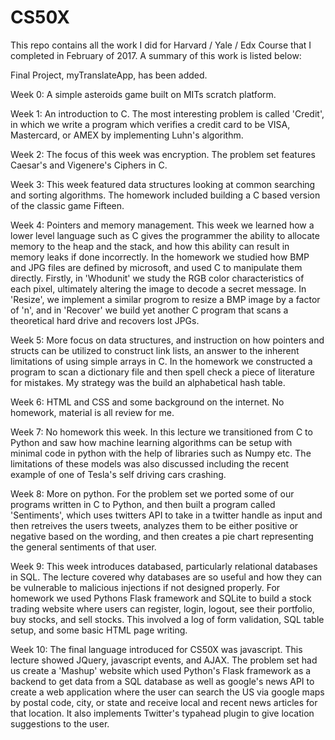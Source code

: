 # CS50X

This repo contains all the work I did for Harvard / Yale / Edx Course that I completed in February of 2017. A summary of this work is
listed below:

Final Project, myTranslateApp, has been added.

Week 0:
  A simple asteroids game built on MITs scratch platform.
  
Week 1:
  An introduction to C. The most interesting problem is called 'Credit', in which we write a program which verifies a credit card to be
  VISA, Mastercard, or AMEX by implementing Luhn's algorithm.
  
Week 2:
  The focus of this week was encryption. The problem set features Caesar's and Vigenere's Ciphers in C.
  
Week 3:
  This week featured data structures looking at common searching and sorting algorithms. The homework included building a C based version
  of the classic game Fifteen.
  
Week 4:
  Pointers and memory management. This week we learned how a lower level language such as C gives the programmer the ability to allocate
  memory to the heap and the stack, and how this ability can result in memory leaks if done incorrectly. In the homework we studied how
  BMP and JPG files are defined by microsoft, and used C to manipulate them directly. Firstly, in 'Whodunit' we study the RGB color
  characteristics of each pixel, ultimately altering the image to decode a secret message. In 'Resize', we implement a similar progrom to
  resize a BMP image by a factor of 'n', and in 'Recover' we build yet another C program that scans a theoretical hard drive and recovers
  lost JPGs.
  
Week 5:
  More focus on data structures, and instruction on how pointers and structs can be utilized to construct link lists, an answer to the
  inherent limitations of using simple arrays in C. In the homework we constructed a program to scan a dictionary file and then spell
  check a piece of literature for mistakes. My strategy was the build an alphabetical hash table.
  
Week 6:
  HTML and CSS and some background on the internet. No homework, material is all review for me.
  
Week 7:
  No homework this week. In this lecture we transitioned from C to Python and saw how machine learning algorithms can be setup with minimal
  code in python with the help of libraries such as Numpy etc. The limitations of these models was also discussed including the recent 
  example of one of Tesla's self driving cars crashing.
  
Week 8:
  More on python. For the problem set we ported some of our programs written in C to Python, and then built a program called 'Sentiments',
  which uses twitters API to take in a twitter handle as input and then retreives the users tweets, analyzes them to be either
  positive or negative based on the wording, and then creates a pie chart representing the general sentiments of that user.
  
Week 9:
  This week introduces databased, particularly relational databases in SQL. The lecture covered why databases are so useful and how
  they can be vulnerable to malicious injections if not designed properly. For homework we used Pythons Flask framework and SQLite to
  build a stock trading website where users can register, login, logout, see their portfolio, buy stocks, and sell stocks.
  This involved a log of form validation, SQL table setup, and some basic HTML page writing.
  
Week 10:
  The final language introduced for CS50X was javascript. This lecture showed JQuery, javascript events, and AJAX. The problem set
  had us create a 'Mashup' website which used Python's Flask framework as a backend to get data from a SQL database as well as google's
  news API to create a web application where the user can search the US via google maps by postal code, city, or state and receive
  local and recent news articles for that location. It also implements Twitter's typahead plugin to give location suggestions to
  the user.

  
  
  
 

